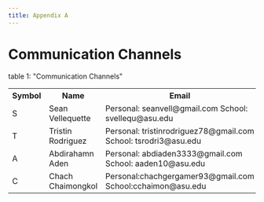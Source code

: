 ```yaml
---
title: Appendix A
---
```


# Communication Channels 
<table>
  <tr>
    <th>Symbol</th>
    <th>Name</th>
    <th>Email</th>
    <th>First Contact</th>
  </tr>
  <tr>
    <td>
     S
    </td>
    <td>
     Sean Vellequette
    </td>
    <td>
     Personal: seanvell@gmail.com
     School:   svellequ@asu.edu
    </td>
      <td>
     Discord: hogintosh#2824
    </td>
  </tr>
   </tr>
  <tr>
    <td>
     T
    </td>
    <td>
      Tristin Rodriguez
    </td>
    <td>
      Personal: tristinrodriguez78@gmail.com 
      School:   tsrodri3@asu.edu
    </td>
      <td>
      Discord: Tristin#0515
    </td>
  </tr>
    <tr>
    <td>
      A
    </td>
    <td>
      Abdirahamn Aden
    </td>
    <td>
      Personal: abdiaden3333@gmail.com
      School:   aaden10@asu.edu
    </td>
      <td>
      Discord: ondeck22#5675
    </td>
  </tr>
   </tr>
    <tr>
    <td>
      C
    </td>
    <td>
     Chach Chaimongkol
    </td>
    <td>
      Personal:chachgergamer93@gmail.com
      School:cchaimon@asu.edu
    </td>
      <td>
     Discord:chach#6546
    </td>
  </tr>
   </tr>
  table 1: "Communication Channels"
</table>
